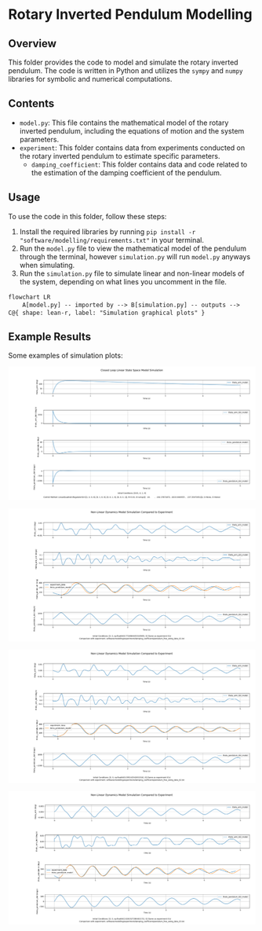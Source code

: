 # Rotary Inverted Pendulum Modelling

## Overview

This folder provides the code to model and simulate the rotary inverted pendulum. The code is written in Python and utilizes the `sympy` and `numpy` libraries for symbolic and numerical computations.

## Contents

* `model.py`: This file contains the mathematical model of the rotary inverted pendulum, including the equations of motion and the system parameters.
* `experiment`: This folder contains data from experiments conducted on the rotary inverted pendulum to estimate specific parameters.
    * `damping_coefficient`: This folder contains data and code related to the estimation of the damping coefficient of the pendulum.

## Usage

To use the code in this folder, follow these steps:

1. Install the required libraries by running `pip install -r "software/modelling/requirements.txt"` in your terminal.
2. Run the `model.py` file to view the mathematical model of the pendulum through the terminal, however `simulation.py` will run `model.py` anyways when simulating.
3. Run the `simulation.py` file to simulate linear and non-linear models of the system, depending on what lines you uncomment in the file.

```mermaid
flowchart LR
    A[model.py] -- imported by --> B[simulation.py] -- outputs -->  C@{ shape: lean-r, label: "Simulation graphical plots" }
```

## Example Results

Some examples of simulation plots:

![Simulation of closed loop linearised system with LQR derived gains.](figures/simulation_closed_loop_linearised_lqr.png)

![Simulation of non-linear system compared to real data of a freely swinging pendulum in experiment 01.](figures/simulation_non_linear_experiment_comparison_01.png)

![Simulation of non-linear system compared to real data of a freely swinging pendulum in experiment 02.](figures/simulation_non_linear_experiment_comparison_02.png)

![Simulation of non-linear system compared to real data of a freely swinging pendulum in experiment 03.](figures/simulation_non_linear_experiment_comparison_03.png)